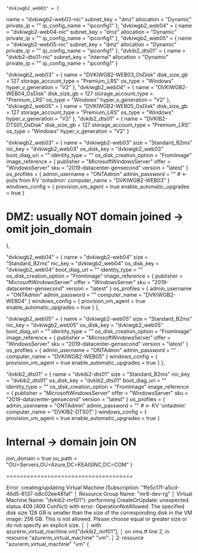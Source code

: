                                                                    "dvkiwgb2_web03" = {
  name           = "dvkiwgb2-web03-nic"
  subnet_key     = "dmz"
  allocation     = "Dynamic"
  private_ip     = ""
  ip_config_name = "ipconfig1"
},
"dvkiwgb2_web04" = {
  name           = "dvkiwgb2-web04-nic"
  subnet_key     = "dmz"
  allocation     = "Dynamic"
  private_ip     = ""
  ip_config_name = "ipconfig1"
},
"dvkiwgb2_web05" = {
  name           = "dvkiwgb2-web05-nic"
  subnet_key     = "dmz"
  allocation     = "Dynamic"
  private_ip     = ""
  ip_config_name = "ipconfig1"
},
"dvkib2_dts01" = {
  name           = "dvkib2-dts01-nic"
  subnet_key     = "internal"
  allocation     = "Dynamic"
  private_ip     = ""
  ip_config_name = "ipconfig1"
}








"dvkiwgb2_web03" = {
  name                 = "DVKIWGB2-WEB03_OsDisk"
  disk_size_gb         = 127
  storage_account_type = "Premium_LRS"
  os_type              = "Windows"
  hyper_v_generation   = "V2"
},
"dvkiwgb2_web04" = {
  name                 = "DVKIWGB2-WEB04_OsDisk"
  disk_size_gb         = 127
  storage_account_type = "Premium_LRS"
  os_type              = "Windows"
  hyper_v_generation   = "V2"
},
"dvkiwgb2_web05" = {
  name                 = "DVKIWGB2-WEB05_OsDisk"
  disk_size_gb         = 127
  storage_account_type = "Premium_LRS"
  os_type              = "Windows"
  hyper_v_generation   = "V2"
},
"dvkib2_dts01" = {
  name                 = "DVKIB2-DTS01_OsDisk"
  disk_size_gb         = 127
  storage_account_type = "Premium_LRS"
  os_type              = "Windows"
  hyper_v_generation   = "V2"
}







"dvkiwgb2_web03" = {
  name                    = "dvkiwgb2-web03"
  size                    = "Standard_B2ms"
  nic_key                 = "dvkiwgb2_web03"
  os_disk_key             = "dvkiwgb2_web03"
  boot_diag_uri           = ""
  identity_type           = ""
  os_disk_creation_option = "FromImage"
  image_reference = {
    publisher = "MicrosoftWindowsServer"
    offer     = "WindowsServer"
    sku       = "2019-datacenter-gensecond"
    version   = "latest"
  }
  os_profiles = {
    admin_username = "ONTAdmin"
    admin_password = ""                  # ← pulls from KV 'ontadmin'
    computer_name  = "DVKIWGB2-WEB03"
  }
  windows_config = {
    provision_vm_agent        = true
    enable_automatic_upgrades = true
  }
  # DMZ: usually NOT domain joined → omit join_domain
},

"dvkiwgb2_web04" = {
  name                    = "dvkiwgb2-web04"
  size                    = "Standard_B2ms"
  nic_key                 = "dvkiwgb2_web04"
  os_disk_key             = "dvkiwgb2_web04"
  boot_diag_uri           = ""
  identity_type           = ""
  os_disk_creation_option = "FromImage"
  image_reference = {
    publisher = "MicrosoftWindowsServer"
    offer     = "WindowsServer"
    sku       = "2019-datacenter-gensecond"
    version   = "latest"
  }
  os_profiles = {
    admin_username = "ONTAdmin"
    admin_password = ""
    computer_name  = "DVKIWGB2-WEB04"
  }
  windows_config = {
    provision_vm_agent        = true
    enable_automatic_upgrades = true
  }
},

"dvkiwgb2_web05" = {
  name                    = "dvkiwgb2-web05"
  size                    = "Standard_B2ms"
  nic_key                 = "dvkiwgb2_web05"
  os_disk_key             = "dvkiwgb2_web05"
  boot_diag_uri           = ""
  identity_type           = ""
  os_disk_creation_option = "FromImage"
  image_reference = {
    publisher = "MicrosoftWindowsServer"
    offer     = "WindowsServer"
    sku       = "2019-datacenter-gensecond"
    version   = "latest"
  }
  os_profiles = {
    admin_username = "ONTAdmin"
    admin_password = ""
    computer_name  = "DVKIWGB2-WEB05"
  }
  windows_config = {
    provision_vm_agent        = true
    enable_automatic_upgrades = true
  }
},

"dvkib2_dts01" = {
  name                    = "dvkib2-dts01"
  size                    = "Standard_B2ms"
  nic_key                 = "dvkib2_dts01"
  os_disk_key             = "dvkib2_dts01"
  boot_diag_uri           = ""
  identity_type           = ""
  os_disk_creation_option = "FromImage"
  image_reference = {
    publisher = "MicrosoftWindowsServer"
    offer     = "WindowsServer"
    sku       = "2019-datacenter-gensecond"
    version   = "latest"
  }
  os_profiles = {
    admin_username = "ONTAdmin"
    admin_password = ""                  # ← KV 'ontadmin'
    computer_name  = "DVKIB2-DTS01"
  }
  windows_config = {
    provision_vm_agent        = true
    enable_automatic_upgrades = true
  }
  # Internal → domain join ON
  join_domain = true
  ou_path     = "OU=Servers,OU=Azure,DC=KEAISINC,DC=COM"
}



=====================================


 Error: creating/updating Virtual Machine (Subscription: "ffe5c17f-a5cd-46d5-8137-b8c02ee481af"
│ Resource Group Name: "mr8-dev-rg"
│ Virtual Machine Name: "dvkib2-mrf01"): performing CreateOrUpdate: unexpected status 409 (409 Conflict) with error: OperationNotAllowed: The specified disk size 128 GB is smaller than the size of the corresponding disk in the VM image: 256 GB. This is not allowed. Please choose equal or greater size or do not specify an explicit size.
│
│   with azurerm_virtual_machine.vm["dvkib2_mrf01"],
│   on vms.tf line 2, in resource "azurerm_virtual_machine" "vm":
│    2: resource "azurerm_virtual_machine" "vm" {

